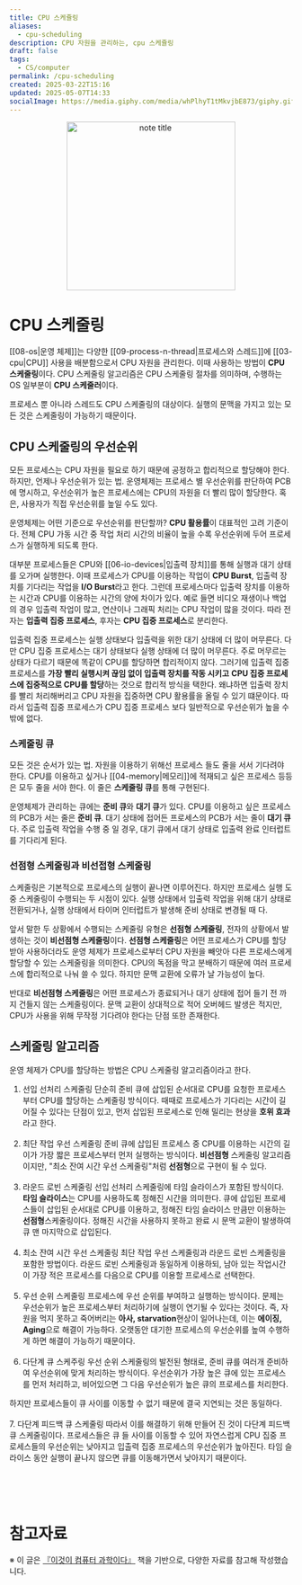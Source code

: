 ```yaml
---
title: CPU 스케쥴링
aliases:
  - cpu-scheduling
description: CPU 자원을 관리하는, cpu 스케쥴링
draft: false
tags:
  - CS/computer
permalink: /cpu-scheduling
created: 2025-03-22T15:16
updated: 2025-05-07T14:33
socialImage: https://media.giphy.com/media/whPlhyT1tMkvjbE873/giphy.gif?cid=ecf05e47be0wuy6zmjmlfbsu3928sfgpv8j509d5o7sqouqb&ep=v1_gifs_search&rid=giphy.gif&ct=g
---
```

<p align="center">
  <img src="https://media.giphy.com/media/whPlhyT1tMkvjbE873/giphy.gif?cid=ecf05e47be0wuy6zmjmlfbsu3928sfgpv8j509d5o7sqouqb&ep=v1_gifs_search&rid=giphy.gif&ct=g" alt="note title" width="300">
</p>

# CPU 스케줄링

[[08-os|운영 체제]]는 다양한 [[09-process-n-thread|프로세스와 스레드]]에 [[03-cpu|CPU]] 사용을 배분함으로서 CPU 자원을 관리한다. 이때 사용하는 방법이 **CPU 스케줄링**이다. CPU 스케줄링 알고리즘은 CPU 스케줄링 절차를 의미하며, 수행하는 OS 일부분이 **CPU 스케줄러**이다. 

프로세스 뿐 아니라 스레드도 CPU 스케줄링의 대상이다. 실행의 문맥을 가지고 있는 모든 것은 스케줄링이 가능하기 때문이다.

## CPU 스케줄링의 우선순위

모든 프로세스는 CPU 자원을 필요로 하기 때문에 공정하고 합리적으로 할당해야 한다. 하지만, 언제나 우선순위가 있는 법. 운영체제는 프로세스 별 우선순위를 판단하여 PCB에 명시하고, 우선순위가 높은 프로세스에는 CPU의 자원을 더 빨리 많이 할당한다. 혹은, 사용자가 직접 우선순위를 높일 수도 있다.

운영체제는 어떤 기준으로 우선순위를 판단할까? **CPU 활용률**이 대표적인 고려 기준이다. 전체 CPU 가동 시간 중 작업 처리 시간의 비율이 높을 수록 우선순위에 두어 프로세스가 실행하게 되도록 한다.

대부분 프로세스들은 CPU와 [[06-io-devices|입출력 장치]]를 통해 실행과 대기 상태를 오가며 실행한다. 이때 프로세스가 CPU를 이용하는 작업이 **CPU Burst**, 입출력 장치를 기다리는 작업을 **I/O Burst**라고 한다. 그런데 프로세스마다 입출력 장치를 이용하는 시간과 CPU를 이용하는 시간의 양에 차이가 있다. 예로 들면 비디오 재생이나 백업의 경우 입출력 작업이 많고, 연산이나 그래픽 처리는 CPU 작업이 많을 것이다. 따라 전자는 **입출력 집중 프로세스**, 후자는 **CPU 집중 프로세스**로 분리한다.


입출력 집중 프로세스는 실행 상태보다 입출력을 위한 대기 상태에 더 많이 머무른다. 다만 CPU 집중 프로세스는 대기 상태보다 실행 상태에 더 많이 머무른다. 주로 머무르는 상태가 다르기 때문에 똑같이 CPU를 할당하면 합리적이지 않다. 그러기에 입출력 집중 프로세스를 **가장 빨리 실행시켜 끊임 없이 입출력 장치를 작동 시키고** **CPU 집중 프로세스에 집중적으로 CPU를 할당**하는 것으로 합리적 방식을 택한다. 왜냐하면 입출력 장치를 빨리 처리해버리고 CPU 자원을 집중하면  CPU 활용률을 올릴 수 있기 떄문이다. 따라서 입출력 집중 프로세스가 CPU 집중 프로세스 보다 일반적으로 우선순위가 높을 수 밖에 없다.

### 스케줄링 큐

모든 것은 순서가 있는 법. 자원을 이용하기 위해선 프로세스 들도 줄을 서서 기다려야 한다. CPU를 이용하고 싶거나 [[04-memory|메모리]]에 적재되고 싶은 프로세스 등등은 모두 줄을 서야 한다. 이 줄은 **스케줄링 큐**를 통해 구현된다. 

운영체제가 관리하는 큐에는 **준비 큐**와 **대기 큐**가 있다. CPU를 이용하고 싶은 프로세스의 PCB가 서는 줄은 **준비 큐**. 대기 상태에 접어든 프로세스의 PCB가 서는 줄이 **대기 큐**다. 주로 입출력 작업을 수행 중 일 경우, 대기 큐에서 대기 상태로 입출력 완료 인터럽트를 기다리게 된다.

### 선점형 스케줄링과 비선접형 스케줄링

스케줄링은 기본적으로 프로세스의 실행이 끝나면 이루어진다. 하지만 프로세스 실행 도중 스케줄링이 수행되는 두 시점이 있다. 실행 상태에서 입출력 작업을 위해 대기 상태로 전환되거나, 실행 상태에서 타이머 인터럽트가 발생해 준비 상태로 변경될 때 다.

앞서 말한 두 상황에서 수행되는 스케줄링 유형은 **선점형 스케줄링**, 전자의 상황에서 발생하는 것이 **비선점형 스케줄링**이다. **선점형 스케줄링**은 어떤 프로세스가 CPU를 할당 받아 사용하더라도 운영 체제가 프로세스로부터 CPU 자원을 빼앗아 다른 프로세스에게 할당할 수 있는 스케줄링을 의미한다. CPU의 독점을 막고 분배하기 때문에 여러 프로세스에 합리적으로 나눠 쓸 수 있다. 하지만 문맥 교환에 오류가 날 가능성이 높다.

반대로 **비선점형 스케줄링**은 어떤 프로세스가 종료되거나 대기 상태에 접어 들기 전 까지 건들지 않는 스케줄링이다. 문맥 교환이 상대적으로 적어 오버헤드 발생은 적지만, CPU가 사용을 위해 무작정 기다려야 한다는 단점 또한 존재한다. 

## 스케줄링 알고리즘

운영 체제가 CPU를 할당하는 방법은 CPU 스케줄링 알고리즘이라고 한다. 

1. 선입 선처리 스케줄링
단순히 준비 큐에 삽입된 순서대로 CPU를 요청한 프로세스부터 CPU를 할당하는 스케줄링 방식이다. 때때로 프로세스가 기다리는 시간이 길어질 수 있다는 단점이 있고, 먼저 삽입된 프로세스로 인해 밀리는 현상을 **호위 효과**라고 한다.
</br></br>
2. 최단 작업 우선 스케줄링
준비 큐에 삽입된 프로세스 중 CPU를 이용하는 시간의 길이가 가장 짧은 프로세스부터 먼저 실행하는 방식이다. **비선점형** 스케줄링 알고리즘 이지만, "최소 잔여 시간 우선 스케줄링"처럼 **선점형**으로 구현이 될 수 있다.
</br></br>
3. 라운드 로빈 스케줄링
선입 선처리 스케줄링에 타임 슬라이스가 포함된 방식이다. **타임 슬라이스**는 CPU를 사용하도록 정해진 시간을 의미한다. 큐에 삽입된 프로세스들이 삽입된 순서대로 CPU를 이용하고, 정해진 타임 슬라이스 만큼만 이용하는 **선점형**스케줄링이다. 정해진 시간을 사용하지 못하고 완료 시 문맥 교환이 발생하여 큐 맨 마지막으로 삽입된다.
</br></br>
4. 최소 잔여 시간 우선 스케줄링
최단 작업 우선 스케줄링과 라운드 로빈 스케줄링을 포함한 방법이다. 라운드 로빈 스케줄링과 동일하게 이용하되, 남아 있는 작업시간이 가장 적은 프로세스를 다음으로 CPU를 이용할 프로세스로 선택한다.
</br></br>
5. 우선 순위 스케줄링
프로세스에 우선 순위를 부여하고 실행하는 방식이다. 문제는 우선순위가 높은 프로세스부터 처리하기에 실행이 연기될 수 있다는 것이다. 즉, 자원을 먹지 못하고 죽어버리는 **아사, starvation**현상이 일어나는데, 이는 **에이징, Aging**으로 해결이 가능하다. 오랫동안 대기한 프로세스의 우선순위를 높여 수행하게 하면 해결이 가능하기 때문이다.
</br></br>
6. 다단계 큐 스케주링
우선 순위 스케줄링의 발전된 형태로, 준비 큐를 여러개 준비하여 우선순위에 맞게 처리하는 방식이다. 우선순위가 가장 높은 큐에 있는 프로세스를 먼저 처리하고, 비어있으면 그 다음 우선순위가 높은 큐의 프로세스를 처리한다.

하지만 프로세스들이 큐 사이를 이동할 수 없기 때문에 결국 지연되는 것은 동일하다.
</br></br>
7. 다단계 피드백 큐 스케줄링
따라서 이를 해결하기 위해 만들어 진 것이 다단계 피드백 큐 스케줄링이다. 프로세스들은 큐 들 사이를 이동할 수 있어 자연스럽게 CPU 집중 프로세스들의 우선순위는 낮아지고 입출력 집중 프로세스의 우선순위가 높아진다. 타임 슬라이스 동안 실행이 끝나지 않으면 큐를 이동해가면서 낮아지기 때문이다.

</br></br></br>
# 참고자료
※ 이 글은 [『이것이 컴퓨터 과학이다』](https://product.kyobobook.co.kr/detail/S000214014967) 책을 기반으로, 다양한 자료를 참고해 작성했습니다.